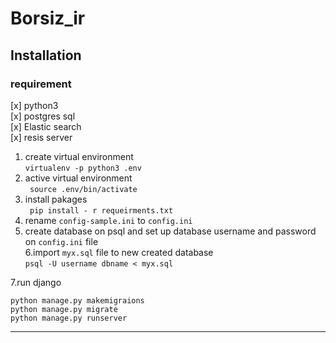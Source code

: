 # Borsiz_ir


## Installation


### requirement 
 [x] python3  
 [x] postgres sql  
 [x] Elastic search  
 [x] resis server  
 
 
 
1. create virtual environment  
``` virtualenv -p python3 .env ```    
2. active virtual environment   
``` source .env/bin/activate```  
3. install pakages   
``` pip install - r requeirments.txt```
4. rename `config-sample.ini` to `config.ini`  
5. create database on psql and set up database username and password on `config.ini` file  
6.import `myx.sql` file to new created database   
 `psql -U username dbname < myx.sql`  
 
 7.run django   
 
 ```
 python manage.py makemigraions
 python manage.py migrate
 python manage.py runserver
 ```

---


